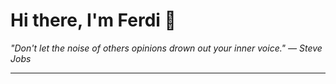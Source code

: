 <h1>Hi there, I'm Ferdi 👋</h1>

<p><em>
  "Don't let the noise of others opinions drown out your inner voice." — Steve Jobs
</em></p>

---
